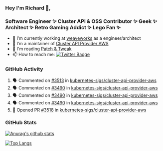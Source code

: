 ### Hey I'm Richard 👋, 

<h3 align="left">Software Engineer ✨ Cluster API & OSS Contributor ✨ Geek ✨ Architect ✨ Retro Gaming Addict ✨ Lego Fan ✨</h3>

- 🔭 I’m currently working at [weaveworks](https://github.com/weaveworks) as a engineer/architect
- 👯 I’m a maintainer of [Cluster API Provider AWS](https://github.com/kubernetes-sigs/cluster-api-provider-aws)
- 💬 I'm reading [Patch & Tweak](https://bjooks.com/products/patch-tweak-exploring-modular-synthesis)
- 📫 How to reach me: [![Twitter Badge](https://img.shields.io/badge/-@fruit_case-00acee?style=flat&logo=Twitter&logoColor=white)](https://twitter.com/intent/follow?screen_name=fruit_case "Follow on Twitter")

### GitHub Activity 

<!--START_SECTION:activity-->
1. 🗣 Commented on [#3513](https://github.com/kubernetes-sigs/cluster-api-provider-aws/issues/3513) in [kubernetes-sigs/cluster-api-provider-aws](https://github.com/kubernetes-sigs/cluster-api-provider-aws)
2. 🗣 Commented on [#3490](https://github.com/kubernetes-sigs/cluster-api-provider-aws/issues/3490) in [kubernetes-sigs/cluster-api-provider-aws](https://github.com/kubernetes-sigs/cluster-api-provider-aws)
3. 🗣 Commented on [#3490](https://github.com/kubernetes-sigs/cluster-api-provider-aws/issues/3490) in [kubernetes-sigs/cluster-api-provider-aws](https://github.com/kubernetes-sigs/cluster-api-provider-aws)
4. 🗣 Commented on [#3490](https://github.com/kubernetes-sigs/cluster-api-provider-aws/issues/3490) in [kubernetes-sigs/cluster-api-provider-aws](https://github.com/kubernetes-sigs/cluster-api-provider-aws)
5. 💪 Opened PR [#3518](https://github.com/kubernetes-sigs/cluster-api-provider-aws/pull/3518) in [kubernetes-sigs/cluster-api-provider-aws](https://github.com/kubernetes-sigs/cluster-api-provider-aws)
<!--END_SECTION:activity-->

### GitHub Stats

[![Anurag's github stats](https://github-readme-stats.vercel.app/api?username=richardcase&count_private=true&show_icons=true)](https://github.com/anuraghazra/github-readme-stats)

[![Top Langs](https://github-readme-stats.vercel.app/api/top-langs/?username=richardcase&hide=html&layout=compact)](https://github.com/anuraghazra/github-readme-stats)

